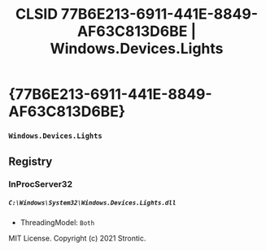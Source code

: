 ﻿---
title: "CLSID 77B6E213-6911-441E-8849-AF63C813D6BE | Windows.Devices.Lights"
excerpt: What is COM-Object CLSID 77B6E213-6911-441E-8849-AF63C813D6BE?
---

# {77B6E213-6911-441E-8849-AF63C813D6BE}

### `Windows.Devices.Lights`

## Registry


### InProcServer32

##### `C:\Windows\System32\Windows.Devices.Lights.dll`
* ThreadingModel: `Both`

MIT License. Copyright (c) 2021 Strontic.


